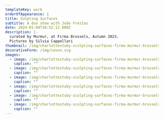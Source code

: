 ```yaml
---
templateKey: work
orderOfAppearance: 1
title: Sulpting Surfaces
subtitle: A duo show with João Freitas
date: 2024-01-04T16:52:11.800Z
description: |-
  curated by Murmur, at Firma Brussels, Autumn 2023. 
  Pictures by Silvia Cappellari
thumbnail: /img/charlottestuby-sculpting-surfaces-firma-murmur-brussels-2023-7.jpg
decorativeForm: /img/savon.svg
images:
  - image: /img/charlottestuby-sculpting-surfaces-firma-murmur-brussels-2023-6.jpg
    caption: ""
  - image: /img/charlottestuby-sculpting-surfaces-firma-murmur-brussels-2023-5.jpg
    caption: ""
  - image: /img/charlottestuby-sculpting-surfaces-firma-murmur-brussels-2023-4.jpg
    caption: ""
  - image: /img/charlottestuby-sculpting-surfaces-firma-murmur-brussels-2023-1.jpg
    caption: ""
  - image: /img/charlottestuby-sculpting-surfaces-firma-murmur-brussels-2023-2..jpg
    caption: ""
  - image: /img/charlottestuby-sculpting-surfaces-firma-murmur-brussels-2023-3.jpg
    caption: ""
---
```

